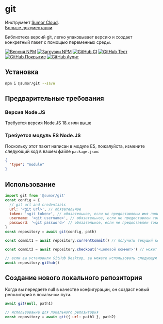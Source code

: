# git

Инструмент [Sumor Cloud](https://sumor.cloud).  
[Больше документации](https://sumor.cloud/git)

Библиотека версий git, легко упаковывает версию и создает конкретный пакет с помощью переменных среды.

[![Версия NPM](https://img.shields.io/npm/v/@sumor/git?logo=npm&label=NPM)](https://www.npmjs.com/package/@sumor/git)
[![Загрузки NPM](https://img.shields.io/npm/dw/@sumor/git?logo=npm&label=Загрузки)](https://www.npmjs.com/package/@sumor/git)
[![GitHub CI](https://img.shields.io/github/actions/workflow/status/sumor-cloud/git/ci.yml?logo=github&label=CI)](https://github.com/sumor-cloud/git/actions/workflows/ci.yml)
[![GitHub Тест](https://img.shields.io/github/actions/workflow/status/sumor-cloud/git/ut.yml?logo=github&label=Тест)](https://github.com/sumor-cloud/git/actions/workflows/ut.yml)
[![GitHub Покрытие](https://img.shields.io/github/actions/workflow/status/sumor-cloud/git/coverage.yml?logo=github&label=Покрытие)](https://github.com/sumor-cloud/git/actions/workflows/coverage.yml)
[![GitHub Аудит](https://img.shields.io/github/actions/workflow/status/sumor-cloud/git/audit.yml?logo=github&label=Аудит)](https://github.com/sumor-cloud/git/actions/workflows/audit.yml)

## Установка

```bash
npm i @sumor/git --save
```

## Предварительные требования

### Версия Node.JS

Требуется версия Node.JS 18.x или выше

### Требуется модуль ES Node.JS

Поскольку этот пакет написан в модуле ES,
пожалуйста, измените следующий код в вашем файле `package.json`:

```json
{
  "type": "module"
}
```

## Использование

```javascript
import git from '@sumor/git'
const config = {
  // git url and credentials
  url: '<git url>', // обязательное
  token: '<git token>', // обязательное, если не предоставлены имя пользователя и пароль
  username: '<git username>', // обязательное, если не предоставлен токен
  password: '<git password>' // обязательное, если не предоставлен токен
}
const repository = await git(config, path)

const commit1 = await repository.currentCommit() // получить текущий коммит

const commit2 = await repository.checkout('<целевой коммит>') // может быть веткой, тегом или коммитом

// если вы установили GitHub Desktop, вы можете использовать следующую команду, чтобы открыть ее в GitHub Desktop
await repository.github()
```

## Создание нового локального репозитория

Когда вы передаете null в качестве конфигурации, он создаст новый репозиторий в локальном пути.

```javascript
await git(null, path1)

// использование для локального репозитория
const repository = await git({ url: path1 }, path2)
```
